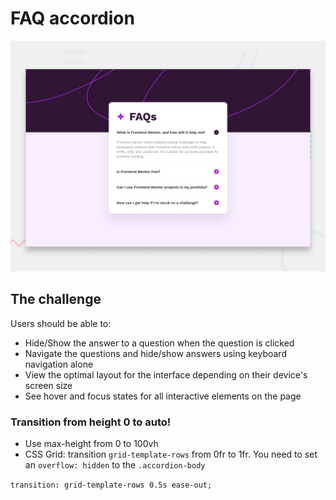 # FAQ accordion

![img](preview.jpg)

## The challenge

Users should be able to:

- Hide/Show the answer to a question when the question is clicked
- Navigate the questions and hide/show answers using keyboard navigation alone
- View the optimal layout for the interface depending on their device's screen size
- See hover and focus states for all interactive elements on the page

### Transition from height 0 to auto!

- Use max-height from 0 to 100vh
- CSS Grid: transition `grid-template-rows` from 0fr to 1fr. You need to set an `overflow: hidden` to the `.accordion-body`

`transition: grid-template-rows 0.5s ease-out;`
